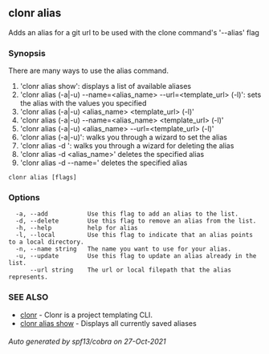 ## clonr alias

Adds an alias for a git url to be used with the clone command's '--alias' flag

### Synopsis


There are many ways to use the alias command.
1. 'clonr alias show': displays a list of available aliases
2. 'clonr alias (-a|-u) --name=<alias_name> --url=<template_url> (-l)': sets the alias with the values you specified
3. 'clonr alias (-a|-u) <alias_name> <template_url> (-l)'
4. 'clonr alias (-a|-u) --name=<alias_name> <template_url> (-l)'
5. 'clonr alias (-a|-u) <alias_name> --url=<template_url> (-l)'
6. 'clonr alias (-a|-u)': walks you through a wizard to set the alias
7. 'clonr alias -d ': walks you through a wizard for deleting the alias
8. 'clonr alias -d <alias_name>' deletes the specified alias
9. 'clonr alias -d --name=<alias-name>' deletes the specified alias


```
clonr alias [flags]
```

### Options

```
  -a, --add           Use this flag to add an alias to the list.
  -d, --delete        Use this flag to remove an alias from the list.
  -h, --help          help for alias
  -l, --local         Use this flag to indicate that an alias points to a local directory.
  -n, --name string   The name you want to use for your alias.
  -u, --update        Use this flag to update an alias already in the list.
      --url string    The url or local filepath that the alias represents.
```

### SEE ALSO

* [clonr](clonr.md)	 - Clonr is a project templating CLI.
* [clonr alias show](clonr_alias_show.md)	 - Displays all currently saved aliases

###### Auto generated by spf13/cobra on 27-Oct-2021
